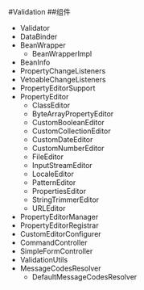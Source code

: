 #Validation
##组件
- Validator 
- DataBinder 
- BeanWrapper 
    - BeanWrapperImpl
- BeanInfo 
- PropertyChangeListeners 
- VetoableChangeListeners
- PropertyEditorSupport 
- PropertyEditor
    - ClassEditor 
    - ByteArrayPropertyEditor
    - CustomBooleanEditor
    - CustomCollectionEditor
    - CustomDateEditor
    - CustomNumberEditor
    - FileEditor
    - InputStreamEditor
    - LocaleEditor
    - PatternEditor
    - PropertiesEditor
    - StringTrimmerEditor
    - URLEditor
- PropertyEditorManager 
- PropertyEditorRegistrar
- CustomEditorConfigurer
- CommandController
- SimpleFormController
- ValidationUtils 
- MessageCodesResolver 
    - DefaultMessageCodesResolver 
    